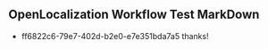 ## OpenLocalization Workflow Test MarkDown
* ff6822c6-79e7-402d-b2e0-e7e351bda7a5 thanks!

<!--HONumber=Aug16_HO5-->


